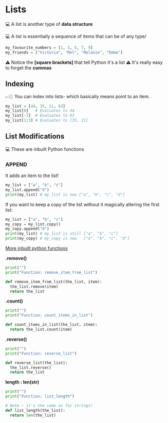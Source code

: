 # Lists

💻 A list is another type of **data structure**

💻 A list is essentially a sequence of items that can be of any type/

```python
my_favourite_numbers = [1, 3, 5, 7, 9]
my_friends = ["Victoria", "Mel", "Melanie", "Emma"]
````

⚠️ Notice the **[square brackets]** that tell Python it's a list
⚠️ It's really easy to forget the **commas**

## Indexing

👉🏼 You can index into lists- which basically means point to an item.

````python
my_list = [44, 35, 21, 63]
my_list[0]   # Evaluates to 44
my_list[-1]  # Evaluates to 63
my_list[1:3] # Evaluates to [35, 21]
````

## List Modifications

💻 These are inbuilt Python functions

### APPEND

It adds an item to the list!

```python
my_list = ["a", "b", "c"]
my_list.append("d")
print(my_list) # my_list is now ["a", "b", "c", "d"]
```

If you want to keep a copy of the list without it magically altering the first list:

```python
my_list = ["a", "b", "c"]
my_copy = my_list.copy()
my_copy.append("d")
print(my_list) # my_list is still ["a", "b", "c"]
print(my_copy) # my_copy is now   ["a", "b", "c", "d"]
```
[More inbuilt python functions](https://docs.python.org/3/tutorial/datastructures.html)

**.remove()**

```python
print("")
print("Function: remove_item_from_list")

def remove_item_from_list(the_list, item):
  the_list.remove(item)
  return the_list
````
**.count()**

```python
print("")
print("Function: count_items_in_list")

def count_items_in_list(the_list, item):
  return the_list.count(item)
````
**.reverse()**

```python
print("")
print("Function: reverse_list")

def reverse_list(the_list):
  the_list.reverse()
  return the_list
````
**length : len(str)**
```python
print("")
print("Function: list_length")

# Note — it's the same as for strings!
def list_length(the_list):
  return len(the_list)
````


